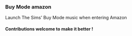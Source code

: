 ### Buy Mode amazon

Launch The Sims' Buy Mode music when entering Amazon

#### Contributions welcome to make it better !
